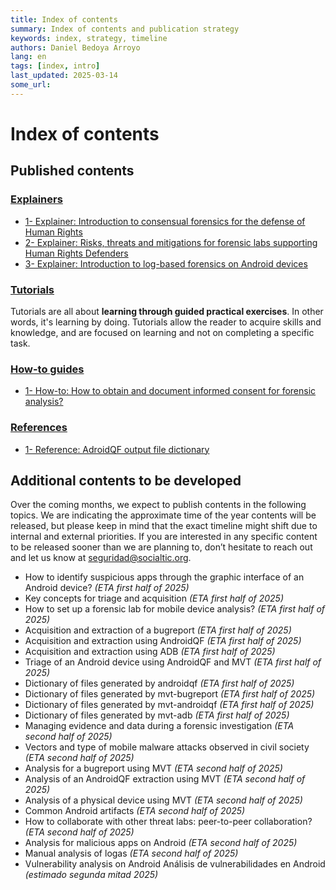```yaml
---
title: Index of contents
summary: Index of contents and publication strategy
keywords: index, strategy, timeline
authors: Daniel Bedoya Arroyo
lang: en
tags: [index, intro]
last_updated: 2025-03-14
some_url:
---
```



# Index of contents

## Published contents

### [Explainers](../explainers/)

* [1- Explainer: Introduction to consensual forensics for the defense of Human Rights](../en/explainers/01-explainer-introduction-digital-forensics/01-explainer-introduction-digital-forensics.html)
* [2- Explainer: Risks, threats and mitigations for forensic labs supporting Human Rights Defenders](../en/explainers/02-explainer-risks-threats/02-explainer-risks-threats.html)
* [3- Explainer: Introduction to log-based forensics on Android devices](../en/explainers/03-explainer-log-forensics-android/03-explainer-log-forensics-android.html)


### [Tutorials](../tutorials/)

Tutorials are all about **learning through guided practical exercises**. In other words, it's learning by doing. Tutorials allow the reader to acquire skills and knowledge, and are focused on learning and not on completing a specific task.

### [How-to guides](../how-tos/)


* [1- How-to: How to obtain and document informed consent for forensic analysis?](../en/how-tos/01-how-to-obtain-informed-consent/01-how-to-obtain-informed-consent.html)

### [References](../references)

* [1- Reference: AdroidQF output file dictionary](../en/references/01-reference-androidqf-dictionary/01-reference-androidqf-dictionary.html)

## Additional contents to be developed

Over the coming months, we expect to publish contents in the following topics. We are indicating the approximate time of the year contents will be released, but please keep in mind that the exact timeline might shift due to internal and external priorities. If you are interested in any specific content to be released sooner than we are planning to, don’t hesitate to reach out and let us know at  [seguridad@socialtic.org](mailto:seguridad@socialtic.org).

* How to identify suspicious apps through the graphic interface of an Android device? *(ETA first half of 2025\)*  
* Key concepts for triage and acquisition *(ETA first half of 2025\)*  
* How to set up a forensic lab for mobile device analysis? *(ETA first half of 2025\)*  
* Acquisition and extraction of a bugreport *(ETA first half of 2025\)*  
* Acquisition and extraction using AndroidQF *(ETA first half of 2025\)*  
* Acquisition and extraction using ADB *(ETA first half of 2025\)*  
* Triage of an Android device using AndroidQF and MVT *(ETA first half of 2025\)*
* Dictionary of files generated by androidqf *(ETA first half of 2025\)*
* Dictionary of files generated by mvt-bugreport *(ETA first half of 2025\)*
* Dictionary of files generated by mvt-androidqf *(ETA first half of 2025\)*
* Dictionary of files generated by mvt-adb *(ETA first half of 2025\)*
* Managing evidence and data during a forensic investigation *(ETA second half of 2025\)*   
* Vectors and type of mobile malware attacks observed in civil society *(ETA second half of 2025\)*   
* Analysis for a bugreport using MVT *(ETA second half of 2025\)*   
* Analysis of an AndroidQF extraction using MVT *(ETA second half of 2025\)*   
* Analysis of a physical device using MVT *(ETA second half of 2025\)*   
* Common Android artifacts *(ETA second half of 2025\)*   
* How to collaborate with other threat labs: peer-to-peer collaboration? *(ETA second half of 2025\)*   
* Analysis for malicious apps on Android *(ETA second half of 2025\)*   
* Manual analysis of logas *(ETA second half of 2025\)*   
* Vulnerability analysis on Android Análisis de vulnerabilidades en Android *(estimado segunda mitad 2025\)*
